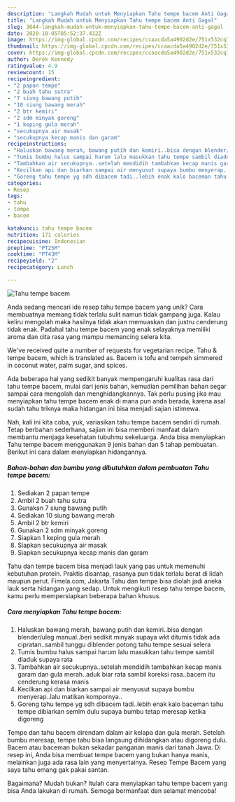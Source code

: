 ```yaml
---
description: "Langkah Mudah untuk Menyiapkan Tahu tempe bacem Anti Gagal"
title: "Langkah Mudah untuk Menyiapkan Tahu tempe bacem Anti Gagal"
slug: 3044-langkah-mudah-untuk-menyiapkan-tahu-tempe-bacem-anti-gagal
date: 2020-10-05T05:52:37.432Z
image: https://img-global.cpcdn.com/recipes/ccaacda5a4902d2e/751x532cq70/tahu-tempe-bacem-foto-resep-utama.jpg
thumbnail: https://img-global.cpcdn.com/recipes/ccaacda5a4902d2e/751x532cq70/tahu-tempe-bacem-foto-resep-utama.jpg
cover: https://img-global.cpcdn.com/recipes/ccaacda5a4902d2e/751x532cq70/tahu-tempe-bacem-foto-resep-utama.jpg
author: Derek Kennedy
ratingvalue: 4.9
reviewcount: 15
recipeingredient:
- "2 papan tempe"
- "2 buah tahu sutra"
- "7 siung bawang putih"
- "10 siung bawang merah"
- "2 btr kemiri"
- "2 sdm minyak goreng"
- "1 keping gula merah"
- "secukupnya air masak"
- "secukupnya kecap manis dan garam"
recipeinstructions:
- "Haluskan bawang merah, bawang putih dan kemiri..bisa dengan blender/uleg manual..beri sedikit minyak supaya wkt ditumis tidak ada cipratan..sambil tunggu diblender potong tahu tempe sesuai selera"
- "Tumis bumbu halus sampai harum lalu masukkan tahu tempe sambil diaduk supaya rata"
- "Tambahkan air secukupnya..setelah mendidih tambahkan kecap manis garam dan gula merah..aduk biar rata sambil koreksi rasa..bacem itu cenderung kerasa manis"
- "Kecilkan api dan biarkan sampai air menyusut supaya bumbu menyerap..lalu matikan kompornya.."
- "Goreng tahu tempe yg sdh dibacem tadi..lebih enak kalo baceman tahu tempe dibiarkan semlm dulu supaya bumbu tetap meresap ketika digoreng"
categories:
- Resep
tags:
- tahu
- tempe
- bacem

katakunci: tahu tempe bacem 
nutrition: 171 calories
recipecuisine: Indonesian
preptime: "PT25M"
cooktime: "PT43M"
recipeyield: "2"
recipecategory: Lunch

---
```



![Tahu tempe bacem](https://img-global.cpcdn.com/recipes/ccaacda5a4902d2e/751x532cq70/tahu-tempe-bacem-foto-resep-utama.jpg)

Anda sedang mencari ide resep tahu tempe bacem yang unik? Cara membuatnya memang tidak terlalu sulit namun tidak gampang juga. Kalau keliru mengolah maka hasilnya tidak akan memuaskan dan justru cenderung tidak enak. Padahal tahu tempe bacem yang enak selayaknya memiliki aroma dan cita rasa yang mampu memancing selera kita.

We&#39;ve received quite a number of requests for vegetarian recipe. Tahu &amp; tempe bacem, which is translated as. Bacem is tofu and tempeh simmered in coconut water, palm sugar, and spices.

Ada beberapa hal yang sedikit banyak mempengaruhi kualitas rasa dari tahu tempe bacem, mulai dari jenis bahan, kemudian pemilihan bahan segar sampai cara mengolah dan menghidangkannya. Tak perlu pusing jika mau menyiapkan tahu tempe bacem enak di mana pun anda berada, karena asal sudah tahu triknya maka hidangan ini bisa menjadi sajian istimewa.


Nah, kali ini kita coba, yuk, variasikan tahu tempe bacem sendiri di rumah. Tetap berbahan sederhana, sajian ini bisa memberi manfaat dalam membantu menjaga kesehatan tubuhmu sekeluarga. Anda bisa menyiapkan Tahu tempe bacem menggunakan 9 jenis bahan dan 5 tahap pembuatan. Berikut ini cara dalam menyiapkan hidangannya.

<!--inarticleads1-->

##### Bahan-bahan dan bumbu yang dibutuhkan dalam pembuatan Tahu tempe bacem:

1. Sediakan 2 papan tempe
1. Ambil 2 buah tahu sutra
1. Gunakan 7 siung bawang putih
1. Sediakan 10 siung bawang merah
1. Ambil 2 btr kemiri
1. Gunakan 2 sdm minyak goreng
1. Siapkan 1 keping gula merah
1. Siapkan secukupnya air masak
1. Siapkan secukupnya kecap manis dan garam


Tahu dan tempe bacem bisa menjadi lauk yang pas untuk memenuhi kebutuhan protein. Praktis disantap, rasanya pun tidak terlalu berat di lidah maupun perut. Fimela.com, Jakarta Tahu dan tempe bisa diolah jadi aneka lauk serta hidangan yang sedap. Untuk mengikuti resep tahu tempe bacem, kamu perlu mempersiapkan beberapa bahan khusus. 

<!--inarticleads2-->

##### Cara menyiapkan Tahu tempe bacem:

1. Haluskan bawang merah, bawang putih dan kemiri..bisa dengan blender/uleg manual..beri sedikit minyak supaya wkt ditumis tidak ada cipratan..sambil tunggu diblender potong tahu tempe sesuai selera
1. Tumis bumbu halus sampai harum lalu masukkan tahu tempe sambil diaduk supaya rata
1. Tambahkan air secukupnya..setelah mendidih tambahkan kecap manis garam dan gula merah..aduk biar rata sambil koreksi rasa..bacem itu cenderung kerasa manis
1. Kecilkan api dan biarkan sampai air menyusut supaya bumbu menyerap..lalu matikan kompornya..
1. Goreng tahu tempe yg sdh dibacem tadi..lebih enak kalo baceman tahu tempe dibiarkan semlm dulu supaya bumbu tetap meresap ketika digoreng


Tempe dan tahu bacem direndam dalam air kelapa dan gula merah. Setelah bumbu meresap, tempe tahu bisa langsung dihidangkan atau digoreng dulu. Bacem atau baceman bukan sekadar panganan manis dari tanah Jawa. Di resep ini, Anda bisa membuat tempe bacem yang bukan hanya manis, melainkan juga ada rasa lain yang menyertainya. Resep Tempe Bacem yang saya tahu emang gak pakai santan. 

Bagaimana? Mudah bukan? Itulah cara menyiapkan tahu tempe bacem yang bisa Anda lakukan di rumah. Semoga bermanfaat dan selamat mencoba!
